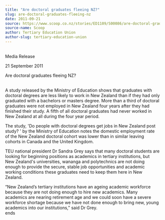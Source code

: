 ```yaml
---
title: "Are doctoral graduates fleeing NZ?"
slug: are-doctoral-graduates-fleeing-nz
date: 2011-09-21
source: https://www.scoop.co.nz/stories/ED1109/S00086/are-doctoral-graduates-fleeing-nz.htm
source-name: Scoop
author: Tertiary Education Union
author-slug: tertiary-education-union
---
```


<p><br>Media Release</p>

<p>21 September 2011</p>

<p>Are doctoral
graduates fleeing NZ?</p>

<p><br>A study released by the Ministry
of Education shows that graduates with doctoral degrees are
less likely to work in New Zealand than if they had only
graduated with a bachelors or masters degree. More than a
third of doctoral graduates were not employed in New Zealand
four years after they had finished their study. A fifth of
all doctoral graduates had never worked in New Zealand at
all during the four year period.</p>

<p>The study, 'Do people
with doctoral degrees get jobs in New Zealand post study? <http: www.educationcounts.govt.nz="" publications="" tertiary_education="" do-people-with-doctoral-degrees-get-jobs-in-nz-post-study="">
' by the Ministry of Education notes the domestic employment
rate of the New Zealand doctoral cohort was lower than in
similar leaving cohorts in Canada and the United
Kingdom.</http:></p>

<p>TEU national president Dr Sandra Grey says that
many doctoral students are looking for beginning positions
as academics in tertiary institutions, but New Zealand's
universities, wananga and polytechnics are not doing enough
to provide the secure, stable job opportunities and academic
working conditions these graduates need to keep them here in
New Zealand.</p>

<p>“New Zealand’s tertiary institutions have
an ageing academic workforce because they are not doing
enough to hire new academics. Many academics are nearing
retirement age and we could soon have a severe workforce
shortage because we have not done enough to bring new, young
academics into our institutions,” said Dr
Grey.<br>ends<p>

